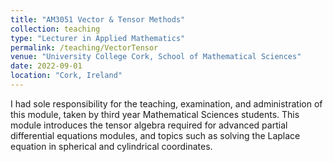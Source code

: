 ```yaml
---
title: "AM3051 Vector & Tensor Methods"
collection: teaching
type: "Lecturer in Applied Mathematics"
permalink: /teaching/VectorTensor
venue: "University College Cork, School of Mathematical Sciences"
date: 2022-09-01
location: "Cork, Ireland"
---
```


I had sole responsibility for the teaching, examination, and administration of this module, taken by third year Mathematical Sciences students.
This module introduces the tensor algebra required for advanced partial differential equations modules, and topics such as solving the Laplace equation in spherical and cylindrical coordinates.
